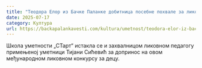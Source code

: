 ```yaml
---
title: "Теодора Елор из Бачке Паланке добитница посебне похвале за ликовни рад"
date: 2025-07-17
category: Култура
url: https://backapalankavesti.com/kultura/umetnost/teodora-elor-iz-backe-palanke-dobitnica-posebne-pohvale-za-likovni-rad/
---
```


Школа уметности „СТарт“ истакла се и захвалницом ликовном педагогу примењеној уметници Тијани Сићевић за допринос на овом међународном ликовном конкурсу за децу.
